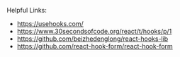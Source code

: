 

Helpful Links:

- https://usehooks.com/
- https://www.30secondsofcode.org/react/t/hooks/p/1
- https://github.com/beizhedenglong/react-hooks-lib
- https://github.com/react-hook-form/react-hook-form
